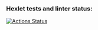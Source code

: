 ### Hexlet tests and linter status:
[![Actions Status](https://github.com/CherepovAlex/java-project-99/actions/workflows/hexlet-check.yml/badge.svg)](https://github.com/CherepovAlex/java-project-99/actions)